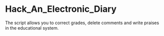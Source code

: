 # Hack_An_Electronic_Diary
The script allows you to correct grades, delete comments and write praises in the educational system.
